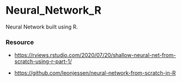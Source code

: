 # Neural_Network_R
Neural Network built using R.

### Resource

- https://rviews.rstudio.com/2020/07/20/shallow-neural-net-from-scratch-using-r-part-1/

- https://github.com/leonjessen/neural-network-from-scratch-in-R
